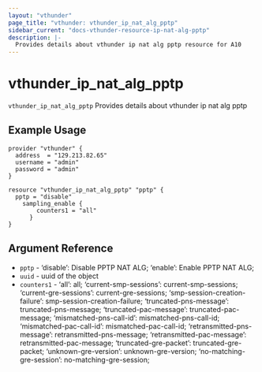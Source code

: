 ```yaml
---
layout: "vthunder"
page_title: "vthunder: vthunder_ip_nat_alg_pptp"
sidebar_current: "docs-vthunder-resource-ip-nat-alg-pptp"
description: |-
  Provides details about vthunder ip nat alg pptp resource for A10
---
```


# vthunder\_ip\_nat\_alg\_pptp

`vthunder_ip_nat_alg_pptp` Provides details about vthunder ip nat alg pptp
## Example Usage


```hcl
provider "vthunder" {
  address  = "129.213.82.65"
  username = "admin"
  password = "admin"
}

resource "vthunder_ip_nat_alg_pptp" "pptp" {
  pptp = "disable"
    sampling_enable {
        counters1 = "all"
      }
}
```

## Argument Reference

* `pptp` - ‘disable’: Disable PPTP NAT ALG; ‘enable’: Enable PPTP NAT ALG;
* `uuid` - uuid of the object
* `counters1` - ‘all’: all; ‘current-smp-sessions’: current-smp-sessions; ‘current-gre-sessions’: current-gre-sessions; ‘smp-session-creation-failure’: smp-session-creation-failure; ‘truncated-pns-message’: truncated-pns-message; ‘truncated-pac-message’: truncated-pac-message; ‘mismatched-pns-call-id’: mismatched-pns-call-id; ‘mismatched-pac-call-id’: mismatched-pac-call-id; ‘retransmitted-pns-message’: retransmitted-pns-message; ‘retransmitted-pac-message’: retransmitted-pac-message; ‘truncated-gre-packet’: truncated-gre-packet; ‘unknown-gre-version’: unknown-gre-version; ‘no-matching-gre-session’: no-matching-gre-session;

